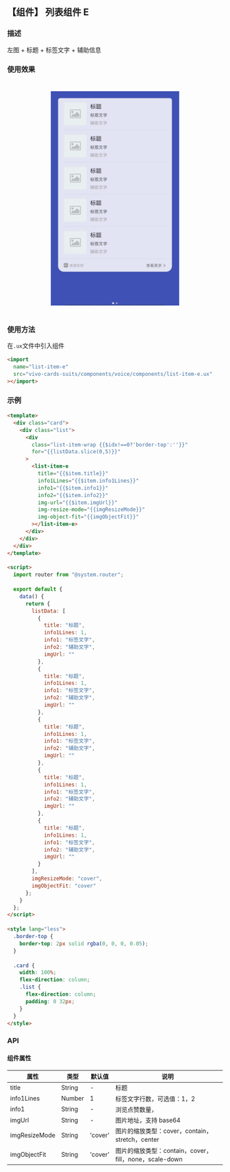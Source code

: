 ## 【组件】 列表组件 E

### 描述

左图 + 标题 + 标签文字 + 辅助信息

### 使用效果

<div style="text-align: center;margin: 40px;">
  <img src="../../assets/voice-list-item-e.jpg" style="width:300px" alt="voice-list-item-e"/>
</div>

### 使用方法

在`.ux`文件中引入组件

```html
<import
  name="list-item-e"
  src="vivo-cards-suits/components/voice/components/list-item-e.ux"
></import>
```

### 示例

```html
<template>
  <div class="card">
    <div class="list">
      <div
        class="list-item-wrap {{$idx!==0?'border-top':''}}"
        for="{{listData.slice(0,5)}}"
      >
        <list-item-e
          title="{{$item.title}}"
          info1Lines="{{$item.info1Lines}}"
          info1="{{$item.info1}}"
          info2="{{$item.info2}}"
          img-url="{{$item.imgUrl}}"
          img-resize-mode="{{imgResizeMode}}"
          img-object-fit="{{imgObjectFit}}"
        ></list-item-e>
      </div>
    </div>
  </div>
</template>

<script>
  import router from "@system.router";

  export default {
    data() {
      return {
        listData: [
          {
            title: "标题",
            info1Lines: 1,
            info1: "标签文字",
            info2: "辅助文字",
            imgUrl: ""
          },
          {
            title: "标题",
            info1Lines: 1,
            info1: "标签文字",
            info2: "辅助文字",
            imgUrl: ""
          },
          {
            title: "标题",
            info1Lines: 1,
            info1: "标签文字",
            info2: "辅助文字",
            imgUrl: ""
          },
          {
            title: "标题",
            info1Lines: 1,
            info1: "标签文字",
            info2: "辅助文字",
            imgUrl: ""
          },
          {
            title: "标题",
            info1Lines: 1,
            info1: "标签文字",
            info2: "辅助文字",
            imgUrl: ""
          }
        ],
        imgResizeMode: "cover",
        imgObjectFit: "cover"
      };
    }
  };
</script>

<style lang="less">
  .border-top {
    border-top: 2px solid rgba(0, 0, 0, 0.05);
  }

  .card {
    width: 100%;
    flex-direction: column;
    .list {
      flex-direction: column;
      padding: 0 32px;
    }
  }
</style>
```

### API

#### 组件属性

| 属性          | 类型   | 默认值  | 说明                                                   |
| ------------- | ------ | ------- | ------------------------------------------------------ |
| title         | String | -       | 标题                                                   |
| info1Lines    | Number | 1       | 标签文字行数，可选值：1，2                             |
| info1         | String | -       | 浏览点赞数量，                                         |
| imgUrl        | String | -       | 图片地址，支持 base64                                  |
| imgResizeMode | String | 'cover' | 图片的缩放类型：cover，contain，stretch，center        |
| imgObjectFit  | String | 'cover' | 图片的缩放类型：contain，cover，fill，none，scale-down |
